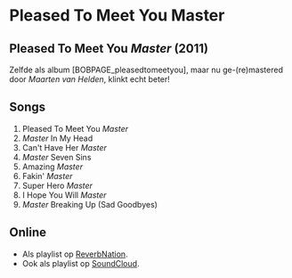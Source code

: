 # Pleased To Meet You Master

## Pleased To Meet You _Master_ (2011)

Zelfde als album [BOBPAGE_pleasedtomeetyou], maar nu ge-(re)mastered door _Maarten van Helden_, klinkt echt beter!

## Songs

1. Pleased To Meet You _Master_
2. _Master_ In My Head
3. Can't Have Her _Master_
4. _Master_ Seven Sins
5. Amazing _Master_
6. Fakin' _Master_
7. Super Hero _Master_
8. I Hope You Will _Master_
9. _Master_ Breaking Up (Sad Goodbyes)

## Online

* Als playlist op [ReverbNation](http://www.reverbnation.com/playlist/view_playlist/3282143?page_object=artist_795369).
* Ook als playlist op [SoundCloud](https://soundcloud.com/bunch-of-bunk/sets/difficult-2nd).
